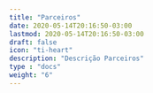 ```yaml
---
title: "Parceiros"
date: 2020-05-14T20:16:50-03:00
lastmod: 2020-05-14T20:16:50-03:00
draft: false
icon: "ti-heart"
description: "Descrição Parceiros"
type : "docs"
weight: "6"
---
```

